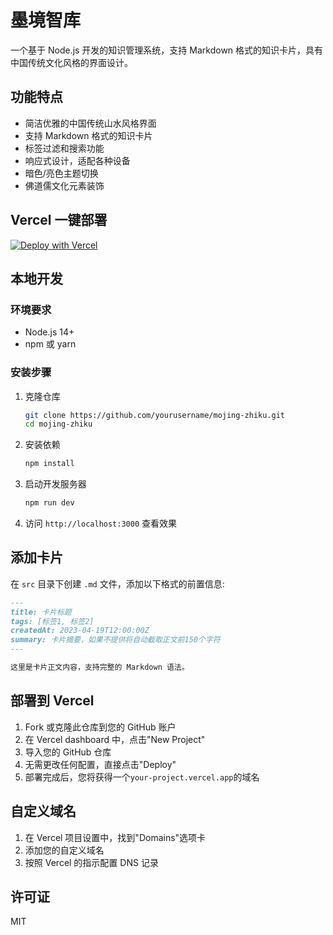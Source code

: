 # 墨境智库

一个基于 Node.js 开发的知识管理系统，支持 Markdown 格式的知识卡片，具有中国传统文化风格的界面设计。

## 功能特点

- 简洁优雅的中国传统山水风格界面
- 支持 Markdown 格式的知识卡片
- 标签过滤和搜索功能
- 响应式设计，适配各种设备
- 暗色/亮色主题切换
- 佛道儒文化元素装饰

## Vercel 一键部署

[![Deploy with Vercel](https://vercel.com/button)](https://vercel.com/new/clone?repository-url=https%3A%2F%2Fgithub.com%2Fyourusername%2Fmojing-zhiku)

## 本地开发

### 环境要求

- Node.js 14+
- npm 或 yarn

### 安装步骤

1. 克隆仓库

   ```bash
   git clone https://github.com/yourusername/mojing-zhiku.git
   cd mojing-zhiku
   ```

2. 安装依赖

   ```bash
   npm install
   ```

3. 启动开发服务器

   ```bash
   npm run dev
   ```

4. 访问 `http://localhost:3000` 查看效果

## 添加卡片

在 `src` 目录下创建 `.md` 文件，添加以下格式的前置信息:

```markdown
---
title: 卡片标题
tags: [标签1, 标签2]
createdAt: 2023-04-19T12:00:00Z
summary: 卡片摘要，如果不提供将自动截取正文前150个字符
---

这里是卡片正文内容，支持完整的 Markdown 语法。
```

## 部署到 Vercel

1. Fork 或克隆此仓库到您的 GitHub 账户
2. 在 Vercel dashboard 中，点击"New Project"
3. 导入您的 GitHub 仓库
4. 无需更改任何配置，直接点击"Deploy"
5. 部署完成后，您将获得一个`your-project.vercel.app`的域名

## 自定义域名

1. 在 Vercel 项目设置中，找到"Domains"选项卡
2. 添加您的自定义域名
3. 按照 Vercel 的指示配置 DNS 记录

## 许可证

MIT
